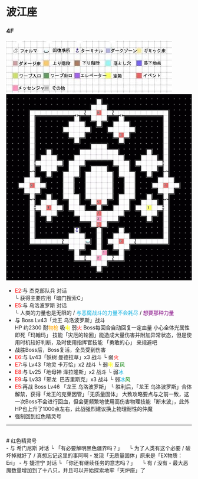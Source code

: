 # 波江座<br>
### 4F<br>
![](../Maps/地图图示.jpg)![](../Maps/Eridanus/波江座4F.jpg)<br>
- <font color = "red">E2</font>:与 杰克部队兵 对话  
  └ 获得主要应用「暗门搜索C」
- <font color = "red">E5</font>:与 乌洛波罗斯 对话   
  └ 人类的力量也是无限的 / <font color = "seablue">与恶魔战斗的力量不会耗尽</font> / <font color = "purple">想要那种力量</font>
- 与 Boss Lv43「龙王 乌洛波罗斯」战斗  
  HP 约2300 耐<font color = "orange">物枪</font> 吸<font color = "yellow">电</font> 弱<font color = "red">火</font>
  Boss每回合自动回复一定血量
  小心全体光属性即死「玛翰玛」
  技能「灾厄的轮回」能造成大量伤害并附加异常状态，但是使用时机较好判断，及时使用指挥官技能 「勇敢的心」 来规避吧
- 战胜Boss后，Boss复活，全员受到伤害
- <font color = "red">E6</font>:与 Lv43「妖树 曼德拉草」x3 战斗
  └ 弱<font color = "red">火</font>
- <font color = "red">E7</font>:与 Lv43「地灵 卡万恰」x2 战斗
  └ 弱<font color = "yellow">电</font> 反<font color = "green">风</font>
- <font color = "red">E8</font>:与 Lv25「地母神 泽拉隆斯」x2 战斗
  └  弱<font color = "seablue">冰</font>
- <font color = "red">E9</font>:与 Lv33「邪龙  巴吉里斯克」x3 战斗
  └ 弱<font color = "seablue">冰</font><font color = "green">风</font>
- <font color = "red">E5</font>:再战 Boss Lv46 「龙王 乌洛波罗斯」
  └ 胜利后，「龙王 乌洛波罗斯」合体解禁，获得「龙王的克莱因管」「无质量固体」
  大致攻略要点与之前一致，这一次Boss不会进行回血，但会更频繁地使用高伤害物理技能「断末波」，此外HP也上升了1000点左右，此战强烈建议换上物理耐性的仲魔
- 强制回到红色精灵号 <br>
---
<br>
# 红色精灵号<br>
- 与 希门尼斯 对话
  └ 「有必要解明黑色疆界吗？」
  &emsp;└ 为了人类有这个必要 / 破坏掉就好了 / 真想忘记这里的事阿啊
- 发现「无质量固体」原来是「EX物质：Eri」
- 与 婕涅宁 对话
  └ 「你还有继续任务的意志吗？」
  &emsp;└ 有 / 没有
- 最大恶魔数量增加到了十八只，并且可以开始探索地牢「天炉座」了